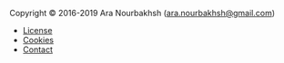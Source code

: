 Copyright &copy; 2016-2019 Ara Nourbakhsh (ara.nourbakhsh@gmail.com)

* [License](license)
* [Cookies](cookies)
* [Contact](contact)
